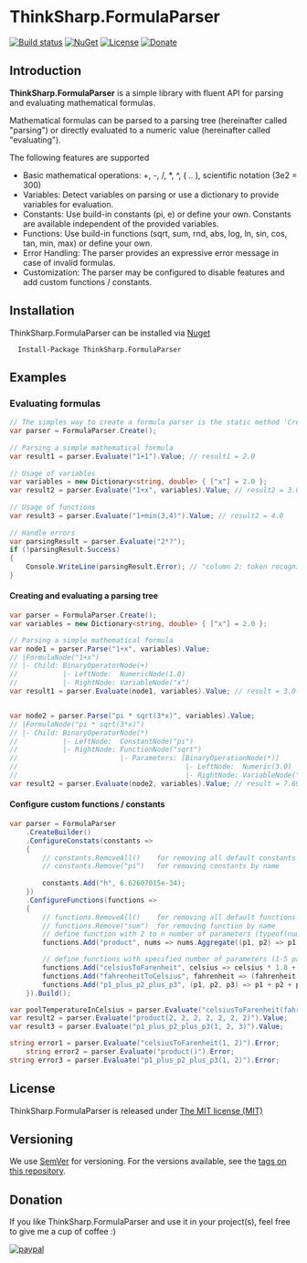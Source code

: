# ThinkSharp.FormulaParser

[![Build status](https://ci.appveyor.com/api/projects/status/l3aagqmbfmgxwv3t?svg=true)](https://ci.appveyor.com/project/JanDotNet/thinksharp-licensing)
[![NuGet](https://img.shields.io/nuget/v/ThinkSharp.FormulaParser.svg)](https://www.nuget.org/packages/ThinkSharp.FormulaParser/)
[![License](https://img.shields.io/badge/license-MIT-blue.svg)](LICENSE.txt)
[![Donate](https://img.shields.io/badge/Donate-PayPal-green.svg)](https://www.paypal.com/cgi-bin/webscr?cmd=_s-xclick&hosted_button_id=MSBFDUU5UUQZL)

## Introduction

**ThinkSharp.FormulaParser** is a simple library with fluent API for parsing and evaluating mathematical formulas.

Mathematical formulas can be parsed to a parsing tree (hereinafter called "parsing") or directly evaluated to a numeric value (hereinafter called "evaluating").

The following features are supported
* Basic mathematical operations: +, -, /, *, ^, ( .. ), scientific notation (3e2 = 300)
* Variables: Detect variables on parsing or use a dictionary to provide variables for evaluation.
* Constants: Use build-in constants (pi, e) or define your own. Constants are available independent of the provided variables.
* Functions: Use build-in functions (sqrt, sum, rnd, abs, log, ln, sin, cos, tan, min, max) or define your own.
* Error Handling: The parser provides an expressive error message in case of invalid formulas.
* Customization: The parser may be configured to disable features and add custom functions / constants.

## Installation

ThinkSharp.FormulaParser can be installed via [Nuget](https://www.nuget.org/packages/ThinkSharp.FormulaParser)

      Install-Package ThinkSharp.FormulaParser
      
## Examples

### Evaluating formulas

```csharp
// The simples way to create a formula parser is the static method 'Create'. 
var parser = FormulaParser.Create();
    
// Parsing a simple mathematical formula
var result1 = parser.Evaluate("1+1").Value; // result1 = 2.0
    
// Usage of variables
var variables = new Dictionary<string, double> { ["x"] = 2.0 };
var result2 = parser.Evaluate("1+x", variables).Value; // result2 = 3.0
    
// Usage of functions
var result3 = parser.Evaluate("1+min(3,4)").Value; // result2 = 4.0
    
// Handle errors
var parsingResult = parser.Evaluate("2*?");
if (!parsingResult.Success)
{
    Console.WriteLine(parsingResult.Error); // "column 2: token recognition error at: '?'"
}
```

#### Creating and evaluating a parsing tree

```csharp
var parser = FormulaParser.Create();
var variables = new Dictionary<string, double> { ["x"] = 2.0 };

// Parsing a simple mathematical formula
var node1 = parser.Parse("1+x", variables).Value;
// |FormulaNode("1+x")
// |- Child: BinaryOperatorNode(+)
//           |- LeftNode:  NumericNode(1.0)
//           |- RightNode: VariableNode("x")
var result1 = parser.Evaluate(node1, variables).Value; // result = 3.0


var node2 = parser.Parse("pi * sqrt(3*x)", variables).Value;
// |FormulaNode("pi * sqrt(3*x)")
// |- Child: BinaryOperatorNode(*)
//           |- LeftNode:  ConstantNode("pi")
//           |- RightNode: FunctionNode("sqrt")
//                         |- Parameters: [BinaryOperationNode(*)]
//                                         |- LeftNode:  Numeric(3.0)
//                                         |- RightNode: VariableNode("x")                       
var result2 = parser.Evaluate(node2, variables).Value; // result = 7.695...
```

#### Configure custom functions / constants

```csharp
var parser = FormulaParser
    .CreateBuilder()
    .ConfigureConstats(constants =>
    {
        // constants.RemoveAll()    for removing all default constants
        // constants.Remove("pi")   for removing constants by name
            
        constants.Add("h", 6.62607015e-34);
    })
    .ConfigureFunctions(functions =>
    {
        // functions.RemoveAll()    for removing all default functions
        // functions.Remove("sum")  for removing function by name
        // define function with 2 to n number of parameters (typeof(nums) = double[])
        functions.Add("product", nums => nums.Aggregate((p1, p2) => p1 * p2));

        // define functions with specified number of parameters (1-5 parameters are supported)
        functions.Add("celsiusToFarenheit", celsius => celsius * 1.8 + 32);
        functions.Add("fahrenheitToCelsius", fahrenheit => (fahrenheit - 32) * 5 / 9);
        functions.Add("p1_plus_p2_plus_p3", (p1, p2, p3) => p1 + p2 + p3);
    }).Build();

var poolTemperatureInCelsius = parser.Evaluate("celsiusToFarenheit(fahrenheitToCelsius(30))").Value; // poolTemperatureInCelsius = 30
var result2 = parser.Evaluate("product(2, 2, 2, 2, 2, 2, 2)").Value;    // result2 = 2^6 = 128
var result3 = parser.Evaluate("p1_plus_p2_plus_p3(1, 2, 3)").Value;     // result3 = 6

string error1 = parser.Evaluate("celsiusToFarenheit(1, 2)").Error;      // column 0: There is no function 'celsiusToFarenheit' that takes 2 argument(s).
    string error2 = parser.Evaluate("product()").Error;                     // column 0: There is no function 'product' that takes 0 argument(s).
string error3 = parser.Evaluate("p1_plus_p2_plus_p3(1, 2)").Error;      // column 0: There is no function 'p1_plus_p2_plus_p3' that takes 2 argument(s).
```

## License

ThinkSharp.FormulaParser is released under [The MIT license (MIT)](LICENSE.TXT)

## Versioning

We use [SemVer](http://semver.org/) for versioning. For the versions available, see the [tags on this repository](https://github.com/JanDotNet/ThinkSharp.FormulaParser/tags). 
    
## Donation
If you like ThinkSharp.FormulaParser and use it in your project(s), feel free to give me a cup of coffee :) 

[![paypal](https://www.paypalobjects.com/en_US/i/btn/btn_donateCC_LG.gif)](https://www.paypal.com/cgi-bin/webscr?cmd=_s-xclick&hosted_button_id=MSBFDUU5UUQZL)
